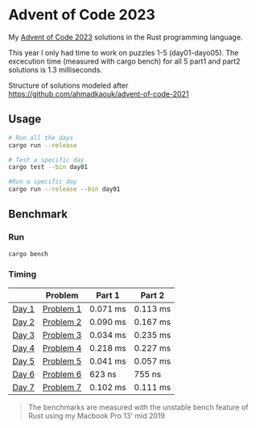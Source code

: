 # Advent of Code 2023
My [Advent of Code 2023](https://adventofcode.com) solutions in the Rust programming language.

This year I only had time to work on puzzles 1-5 (day01-dayo05).
The excecution time (measured with cargo bench) for all 5 part1 and part2 solutions is 1.3 milliseconds.

Structure of solutions modeled after https://github.com/ahmadkaouk/advent-of-code-2021

## Usage
```sh
# Run all the days
cargo run --release

# Test a specific day
cargo test --bin day01

#Run a specific day
cargo run --release --bin day01
```
## Benchmark
### Run

```sh
cargo bench
```



### Timing

|                       | Problem                                            | Part 1   | Part 2   |   
|-----------------------|----------------------------------------------------|----------|----------|
| [Day 1](src/day01.rs) | [Problem 1](https://adventofcode.com/2023/day/1)   |   0.071 ms |   0.113 ms | 
| [Day 2](src/day02.rs) | [Problem 2](https://adventofcode.com/2023/day/2)   |   0.090 ms |   0.167 ms |   
| [Day 3](src/day03.rs) | [Problem 3](https://adventofcode.com/2023/day/3)   |   0.034 ms |   0.235 ms | 
| [Day 4](src/day04.rs) | [Problem 4](https://adventofcode.com/2023/day/4)   |   0.218 ms |   0.227 ms | 
| [Day 5](src/day05.rs) | [Problem 5](https://adventofcode.com/2023/day/5)   |   0.041 ms |   0.057 ms | 
| [Day 6](src/day06.rs) | [Problem 6](https://adventofcode.com/2023/day/6)   |     623 ns |     755 ns | 
| [Day 7](src/day07.rs) | [Problem 7](https://adventofcode.com/2023/day/7)   |   0.102 ms |   0.111 ms | 


> The benchmarks are measured with the unstable bench feature of Rust using my Macbook Pro 13' mid 2019
